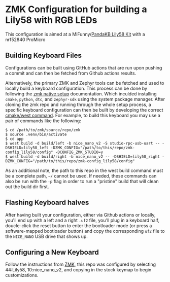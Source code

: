 # ZMK Configuration for building a Lily58 with RGB LEDs

This configuration is aimed at a MiFunny/[PandaKB Lily58 Kit](https://pandakb.com/build-guides/lily58-rgb-mx-build-guide/) with a nrf52840 ProMicro

## Building Keyboard Files
Configurations can be built using GitHub actions that are run upon pushing a commit and can then be fetched from Github actions results.

Alternatively, the primary ZMK and Zephyr tools can be fetched and used to locally build a keyboard configuration. This process can be done by following the [zmk native setup](https://zmk.dev/docs/development/local-toolchain/setup/native) documentation. Which inculded installing `cmake`, `python`, `dtc`, and `zephyr-sdk` using the system package manager. After cloning the zmk repo and running through the whole setup process, a specific keyboard configuration can then be built by developing the correct [cmake/west command](https://zmk.dev/docs/development/local-toolchain/build-flash?build-opts=addonMcu). For example, to build this keyboard you may use a pair of commands like the following:

```
$ cd /path/to/zmk/source/repo/zmk
$ source .venv/bin/activate
$ cd app
$ west build -d build/left -b nice_nano_v2 -S studio-rpc-usb-uart -- -DSHIELD=lily58_left -DZMK_CONFIG="/path/to/this/repo/zmk-config_lily58/config" -DCONFIG_ZMK_STUDIO=y
$ west build -d build/right -b nice_nano_v2 -- -DSHIELD=lily58_right -DZMK_CONFIG="/path/to/this/repo/zmk-config_lily58/config"
```

As an additional note, the path to this repo in the west build command must be a complete path, `~/` cannot be used. If needed, these commands can also be run with the `-p` flag in order to run a "pristine" build that will clean out the build dir first.

## Flashing Keyboard halves
After having built your configuration, either via Github actions or locally, you'll end up with a left and a right `.uf2` file, you'll plug in a keyboard half, doucle-click the reset button to enter the bootloader mode (or press a software-mapped bootloader button) and copy the corresponding `uf2` file to the `NICE_NANO` USB drive that shows up.

## Configuring a New Keyboard
Follow the instructions from [ZMK](https://zmk.dev/docs/user-setup), this repo was configured by selecting 44:Lily58, 10:nice_nano_v2, and copying in the stock keymap to begin customizations.


